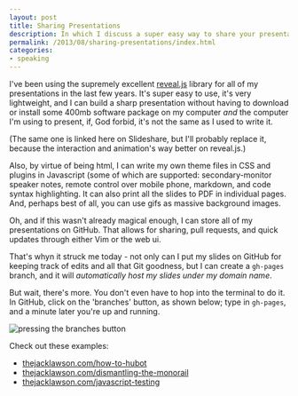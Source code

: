 ```yaml
---
layout: post
title: Sharing Presentations
description: In which I discuss a super easy way to share your presentations
permalink: /2013/08/sharing-presentations/index.html
categories:
- speaking
---
```


I've been using the supremely excellent
[reveal.js](http://lab.hakim.se/reveal-js/) library for all of my presentations
in the last few years. It's super easy to use, it's very lightweight, and I can
build a sharp presentation without having to download or install some 400mb
software package on my computer *and* the computer I'm using to present, if,
God forbid, it's not the same as I used to write it.

(The same one is linked here on Slideshare, but I'll probably replace it,
because the interaction and animation's way better on reveal.js.)

Also, by virtue of being html, I can write my own theme files in CSS and
plugins in Javascript (some of which are supported: secondary-monitor speaker
notes, remote control over mobile phone, markdown, and code syntax
highlighting. It can also print all the slides to PDF in individual pages. And,
perhaps best of all, you can use gifs as massive background images.

Oh, and if this wasn't already magical enough, I can store all of my
presentations on GitHub. That allows for sharing, pull requests, and quick
updates through either Vim or the web ui.

That's whyn it struck me today - not only can I put my slides on GitHub for
keeping track of edits and all that Git goodness, but I can create a `gh-pages`
branch, and it will *automatically host my slides under my domain name*.

But wait, there's more. You don't even have to hop into the terminal to do it.
In GitHub, click on the 'branches' button, as shown below; type in `gh-pages`,
and a minute later you're up and running.

![pressing the branches button](/img/sharing-presentations-github.png)

Check out these examples:

* [thejacklawson.com/how-to-hubot](http://thejacklawson.com/how-to-hubot)
* [thejacklawson.com/dismantling-the-monorail](http://thejacklawson.com/dismantling-the-monorail)
* [thejacklawson.com/javascript-testing](http://thejacklawson.com/javascript-testing)


